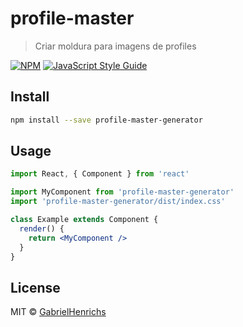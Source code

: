 # profile-master

> Criar moldura para imagens de profiles

[![NPM](https://img.shields.io/npm/v/profile-master.svg)](https://www.npmjs.com/package/profile-master) [![JavaScript Style Guide](https://img.shields.io/badge/code_style-standard-brightgreen.svg)](https://standardjs.com)

## Install

```bash
npm install --save profile-master-generator
```

## Usage

```jsx
import React, { Component } from 'react'

import MyComponent from 'profile-master-generator'
import 'profile-master-generator/dist/index.css'

class Example extends Component {
  render() {
    return <MyComponent />
  }
}
```

## License

MIT © [GabrielHenrichs](https://github.com/GabrielHenrichs)

